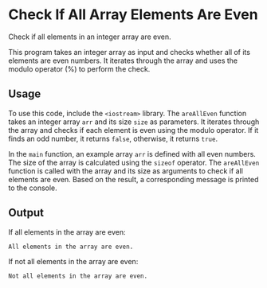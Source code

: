 # Check If All Array Elements Are Even

Check if all elements in an integer array are even.

This program takes an integer array as input and checks whether all of its elements are even numbers. It iterates through the array and uses the modulo operator (%) to perform the check.

## Usage

To use this code, include the `<iostream>` library. The `areAllEven` function takes an integer array `arr` and its size `size` as parameters. It iterates through the array and checks if each element is even using the modulo operator. If it finds an odd number, it returns `false`, otherwise, it returns `true`.

In the `main` function, an example array `arr` is defined with all even numbers. The size of the array is calculated using the `sizeof` operator. The `areAllEven` function is called with the array and its size as arguments to check if all elements are even. Based on the result, a corresponding message is printed to the console.

## Output

If all elements in the array are even:
```
All elements in the array are even.
```

If not all elements in the array are even:
```
Not all elements in the array are even.
```